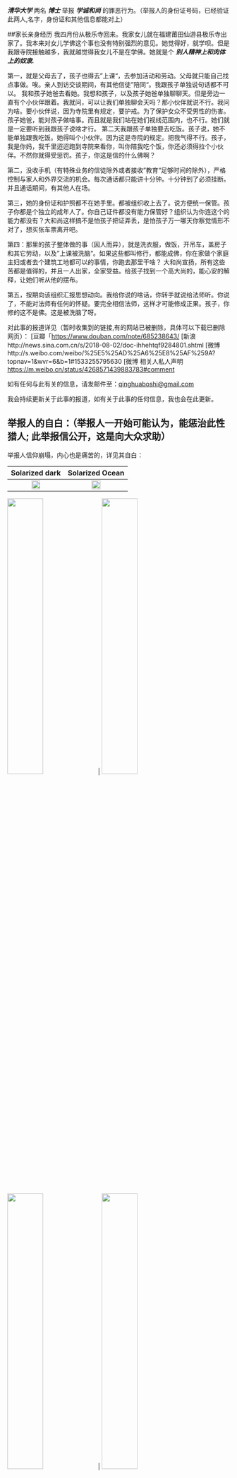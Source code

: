 ***清华大学***
两名
***博士***
举报
***学诚和尚***
的罪恶行为。（举报人的身份证号码，已经验证此两人,名字，身份证和其他信息都能对上）

##家长亲身经历
我四月份从极乐寺回来。我家女儿就在福建莆田仙游县极乐寺出家了。我本来对女儿学佛这个事也没有特别强烈的意见。她觉得好，就学呗。但是我跟寺院接触越多，我就越觉得我女儿不是在学佛。她就是个
***别人精神上和肉体上的奴隶.***

第一，就是父母去了，孩子也得去”上课“，去参加活动和劳动。父母就只能自己找点事做。唉。亲人到访交谈期间，有其他信徒”陪同“。我跟孩子单独说句话都不可以。
我和孩子她爸去看她。我想和孩子，以及孩子她爸单独聊聊天。但是旁边一直有个小伙伴跟着。我就问，可以让我们单独聊会天吗？那小伙伴就说不行。我问为啥。要小伙伴说，因为寺院里有规定，要护戒。为了保护女众不受男性的伤害。孩子她爸，能对孩子做啥事。而且就是我们站在她们视线范围内，也不行。她们就是一定要听到我跟孩子说啥才行。
    第二天我跟孩子单独要去吃饭。孩子说，她不能单独跟我吃饭。她得叫个小伙伴。因为这是寺院的规定。把我气得不行。孩子，我是你妈，我千里迢迢跑到寺院来看你，叫你陪我吃个饭，你还必须得拉个小伙伴。不然你就得受惩罚。孩子，你这是信的什么佛啊？

第二，没收手机（有特殊业务的信徒除外或者接收”教育“足够时间的除外），严格控制与家人和外界交流的机会。每次通话都只能讲十分钟。十分钟到了必须挂断。并且通话期间，有其他人在场。

第三，她的身份证和护照都不在她手里。都被组织收上去了。说方便统一保管。孩子你都是个独立的成年人了。你自己证件都没有能力保管好？组织认为你连这个的能力都没有？大和尚这样搞不是怕孩子把证弄丢，是怕孩子万一哪天你察觉情形不对了，想买张车票离开吧。

第四：那里的孩子整体做的事（因人而异），就是洗衣服，做饭，开吊车，盖房子和其它劳动，以及”上课被洗脑“。如果这些都叫修行，都能成佛，你在家做个家庭主妇或者去个建筑工地都可以的事情，你跑去那里干啥？ 大和尚宣扬，所有这些苦都是值得的，并且一人出家，全家受益。给孩子找到一个高大尚的，能心安的解释，让她们听从他的摆布。

第五，按期向该组织汇报思想动向。我给你说的啥话，你转手就说给法师听。你说了，不能对法师有任何的怀疑。要完全相信法师，这样才可能修成正果。孩子，你修的这不是佛。这是被洗脑了呀。 

对此事的报道详见（暂时收集到的链接,有的网站已被删除，具体可以下载已删除网页）：
[豆瓣「https://www.douban.com/note/685238643/
[新浪http://news.sina.com.cn/s/2018-08-02/doc-ihhehtqf9284801.shtml
[微博http://s.weibo.com/weibo/%25E5%25AD%25A6%25E8%25AF%259A?topnav=1&wvr=6&b=1#1533255795630
[微博 相关人私人声明 https://m.weibo.cn/status/4268571439883783#comment

如有任何与此有关的信息，请发邮件至：qinghuaboshi@gmail.com

我会持续更新关于此事的报道，如有关于此事的任何信息，我也会在此更新。

## 举报人的自白：（举报人一开始可能认为，能惩治此性猎人; 此举报信公开，这是向大众求助）
举报人信仰崩塌，内心也是痛苦的，详见其自白：

Solarized dark             |  Solarized Ocean
:-------------------------:|:-------------------------:
<img src = https://github.com/QinghuaBoshi/JuBao-Heshang/blob/master/images/jubaoren_zibai1.jpg width="40%"> |  <img src = https://github.com/QinghuaBoshi/JuBao-Heshang/blob/master/images/jubaoren_zibai2.jpg width="40%">

<img src = https://github.com/QinghuaBoshi/JuBao-Heshang/blob/master/images/jubaoren_zibai3.jpg width="40%"> |  <img src = https://github.com/QinghuaBoshi/JuBao-Heshang/blob/master/images/jubaoren_zibai4.jpg width="40%">

<img src = https://github.com/QinghuaBoshi/JuBao-Heshang/blob/master/images/jubaoren_zibai5.jpg width="40%"> |  <img src = https://github.com/QinghuaBoshi/JuBao-Heshang/blob/master/images/jubaoren_zibai6.jpg width="40%">

<img src = https://github.com/QinghuaBoshi/JuBao-Heshang/blob/master/images/jubaoren_zibai7.jpg width="40%"> |  <img src = https://github.com/QinghuaBoshi/JuBao-Heshang/blob/master/images/jubaoren_zibai8.jpg width="40%">


## 举报信 截屏见下：
## 学诚法师性侵前对女信徒的精神折磨，见下面截屏 第61-80页


![alt text](https://github.com/QinghuaBoshi/JuBao-Heshang/blob/master/images/1.png)
![alt text](https://github.com/QinghuaBoshi/JuBao-Heshang/blob/master/images/2.png)
![alt text](https://github.com/QinghuaBoshi/JuBao-Heshang/blob/master/images/3.png)
![alt text](https://github.com/QinghuaBoshi/JuBao-Heshang/blob/master/images/4.png)
![alt text](https://github.com/QinghuaBoshi/JuBao-Heshang/blob/master/images/5.png)
![alt text](https://github.com/QinghuaBoshi/JuBao-Heshang/blob/master/images/6.png)
![alt text](https://github.com/QinghuaBoshi/JuBao-Heshang/blob/master/images/7.png)
![alt text](https://github.com/QinghuaBoshi/JuBao-Heshang/blob/master/images/8.png)
![alt text](https://github.com/QinghuaBoshi/JuBao-Heshang/blob/master/images/9.png)
![alt text](https://github.com/QinghuaBoshi/JuBao-Heshang/blob/master/images/10.png)
![alt text](https://github.com/QinghuaBoshi/JuBao-Heshang/blob/master/images/11.png)
![alt text](https://github.com/QinghuaBoshi/JuBao-Heshang/blob/master/images/12.png)
![alt text](https://github.com/QinghuaBoshi/JuBao-Heshang/blob/master/images/13.png)
![alt text](https://github.com/QinghuaBoshi/JuBao-Heshang/blob/master/images/14.png)
![alt text](https://github.com/QinghuaBoshi/JuBao-Heshang/blob/master/images/15.png)
![alt text](https://github.com/QinghuaBoshi/JuBao-Heshang/blob/master/images/16.png)
![alt text](https://github.com/QinghuaBoshi/JuBao-Heshang/blob/master/images/17.png)
![alt text](https://github.com/QinghuaBoshi/JuBao-Heshang/blob/master/images/18.png)
![alt text](https://github.com/QinghuaBoshi/JuBao-Heshang/blob/master/images/19.png)
![alt text](https://github.com/QinghuaBoshi/JuBao-Heshang/blob/master/images/20.png)
![alt text](https://github.com/QinghuaBoshi/JuBao-Heshang/blob/master/images/21.png)
![alt text](https://github.com/QinghuaBoshi/JuBao-Heshang/blob/master/images/22.png)
![alt text](https://github.com/QinghuaBoshi/JuBao-Heshang/blob/master/images/23.png)
![alt text](https://github.com/QinghuaBoshi/JuBao-Heshang/blob/master/images/24.png)
![alt text](https://github.com/QinghuaBoshi/JuBao-Heshang/blob/master/images/25.png)
![alt text](https://github.com/QinghuaBoshi/JuBao-Heshang/blob/master/images/26.png)
![alt text](https://github.com/QinghuaBoshi/JuBao-Heshang/blob/master/images/27.png)
![alt text](https://github.com/QinghuaBoshi/JuBao-Heshang/blob/master/images/28.png)
![alt text](https://github.com/QinghuaBoshi/JuBao-Heshang/blob/master/images/29.png)
![alt text](https://github.com/QinghuaBoshi/JuBao-Heshang/blob/master/images/30.png)
![alt text](https://github.com/QinghuaBoshi/JuBao-Heshang/blob/master/images/31.png)



![alt text](https://github.com/QinghuaBoshi/JuBao-Heshang/blob/master/images/61.png)
![alt text](https://github.com/QinghuaBoshi/JuBao-Heshang/blob/master/images/62.png)
![alt text](https://github.com/QinghuaBoshi/JuBao-Heshang/blob/master/images/63.png)
![alt text](https://github.com/QinghuaBoshi/JuBao-Heshang/blob/master/images/64.png)
![alt text](https://github.com/QinghuaBoshi/JuBao-Heshang/blob/master/images/65.png)
![alt text](https://github.com/QinghuaBoshi/JuBao-Heshang/blob/master/images/66.png)
![alt text](https://github.com/QinghuaBoshi/JuBao-Heshang/blob/master/images/67.png)
![alt text](https://github.com/QinghuaBoshi/JuBao-Heshang/blob/master/images/68.png)
![alt text](https://github.com/QinghuaBoshi/JuBao-Heshang/blob/master/images/69.png)
![alt text](https://github.com/QinghuaBoshi/JuBao-Heshang/blob/master/images/70.png)
![alt text](https://github.com/QinghuaBoshi/JuBao-Heshang/blob/master/images/71.png)
![alt text](https://github.com/QinghuaBoshi/JuBao-Heshang/blob/master/images/72.png)
![alt text](https://github.com/QinghuaBoshi/JuBao-Heshang/blob/master/images/73.png)
![alt text](https://github.com/QinghuaBoshi/JuBao-Heshang/blob/master/images/74.png)
![alt text](https://github.com/QinghuaBoshi/JuBao-Heshang/blob/master/images/75.png)
![alt text](https://github.com/QinghuaBoshi/JuBao-Heshang/blob/master/images/76.png)
![alt text](https://github.com/QinghuaBoshi/JuBao-Heshang/blob/master/images/77.png)
![alt text](https://github.com/QinghuaBoshi/JuBao-Heshang/blob/master/images/78.png)
![alt text](https://github.com/QinghuaBoshi/JuBao-Heshang/blob/master/images/79.png)
![alt text](https://github.com/QinghuaBoshi/JuBao-Heshang/blob/master/images/80.png)

